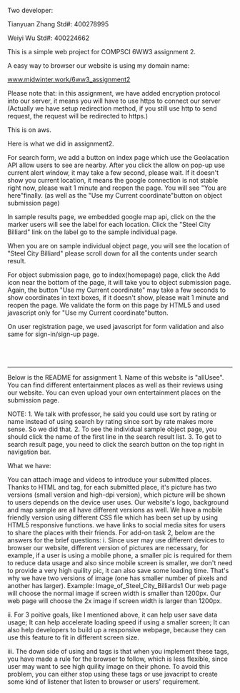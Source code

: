Two developer:

Tianyuan Zhang Std#: 400278995

Weiyi Wu Std#: 400224662

This is a simple web project for COMPSCI 6WW3 assignment 2.

A easy way to browser our website is using my domain name:

www.midwinter.work/6ww3_assignment2

Please note that: in this assignment, we have added encryption protocol into our server, it means you will have to use https to connect our server (Actually we have setup redirection method, if you still use http to send request, the request will be redirected to https.)

This is on aws.

Here is what we did in assignment2.

For search form, we add a button on index page which use the Geolacation API allow users to see are nearby. After you click the allow on pop-up use current alert window, it may take a few second, please wait. If it doesn't show you current location, it means the google connection is not stable right now, please wait 1 minute and reopen the page. You will see "You are here"finally. (as well as the "Use my Current coordinate"button on object submission page)

In sample results page, we embedded google map api, click on the the marker users will see the label for each location. Click the "Steel City Billiard" link on the label go to the sample individual page. 

When you are on sample individual object page, you will see the location of "Steel City Billiard" please scroll down for all the contents under search result. 

For object submission page, go to index(homepage) page, click the Add icon near the bottom of the page, it will take you to object submission page. Again, the button "Use my Current coordinate" may take a few seconds to show coordinates in text boxes, if it doesn't show, please wait 1 minute and reopen the page. We validate the form on this page by HTML5 and used javascript only for "Use my Current coordinate"button. 


On user registration page, we used javascript for form validation and also same for sign-in/sign-up page. 
<br>
<br>
<br>
<br>
<hr>

Below is the README for assignment 1. 
Name of this website is "allUsee". You can find different entertainment places as well as their reviews using our website. You can even upload your own entertainment places on the submission page.

NOTE: 1. We talk with professor, he said you could use sort by rating or name instead of using search by rating since sort by rate makes more sense. So we did that. 2. To see the individual sample object page, you should click the name of the first line in the search result list. 3. To get to search result page, you need to click the search button on the top right in navigation bar.

What we have:

You can attach image and videos to introduce your submitted places.
Thanks to HTML and tag, for each submitted place, it's picture has two versions (small version and high-dpi version), which picture will be shown to users depends on the device user uses. Our website's logo, background and map sample are all have different versions as well.
We have a mobile friendly version using different CSS file which has been set up by using HTML5 responsive functions.
we have links to social media sites for users to share the places with their friends.
For add-on task 2, below are the answers for the brief questions: i. Since user may use different devices to browser our website, different version of pictures are necessary, for example, if a user is using a mobile phone, a smaller pic is required for them to reduce data usage and also since mobile screen is smaller, we don't need to provide a very high quility pic, it can also save some loading time. That's why we have two versions of image (one has smaller number of pixels and another has larger). Example: Image_of_Steel_City_Billiards1 Our web page will choose the normal image if screen width is smaller than 1200px. Our web page will choose the 2x image if screen width is larger than 1200px.

ii. For 3 poitive goals, like I mentioned above, it can help user save data usage; It can help accelerate loading speed if using a smaller screen; It can also help developers to build up a responsive webpage, because they can use this feature to fit in different screen size.

iii. The down side of using and tags is that when you implement these tags, you have made a rule for the browser to follow, which is less flexible, since user may want to see high quility image on their phone. To avoid this problem, you can either stop using these tags or use javacript to create some kind of listener that listen to browser or users' requirement.
